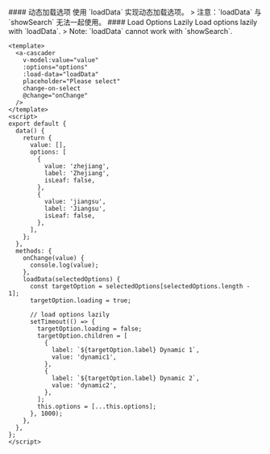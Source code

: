 <cn>
#### 动态加载选项
使用 `loadData` 实现动态加载选项。
> 注意：`loadData` 与 `showSearch` 无法一起使用。
</cn>

<us>
#### Load Options Lazily
Load options lazily with `loadData`.
> Note: `loadData` cannot work with `showSearch`.
</us>

```vue
<template>
  <a-cascader
    v-model:value="value"
    :options="options"
    :load-data="loadData"
    placeholder="Please select"
    change-on-select
    @change="onChange"
  />
</template>
<script>
export default {
  data() {
    return {
      value: [],
      options: [
        {
          value: 'zhejiang',
          label: 'Zhejiang',
          isLeaf: false,
        },
        {
          value: 'jiangsu',
          label: 'Jiangsu',
          isLeaf: false,
        },
      ],
    };
  },
  methods: {
    onChange(value) {
      console.log(value);
    },
    loadData(selectedOptions) {
      const targetOption = selectedOptions[selectedOptions.length - 1];
      targetOption.loading = true;

      // load options lazily
      setTimeout(() => {
        targetOption.loading = false;
        targetOption.children = [
          {
            label: `${targetOption.label} Dynamic 1`,
            value: 'dynamic1',
          },
          {
            label: `${targetOption.label} Dynamic 2`,
            value: 'dynamic2',
          },
        ];
        this.options = [...this.options];
      }, 1000);
    },
  },
};
</script>
```
